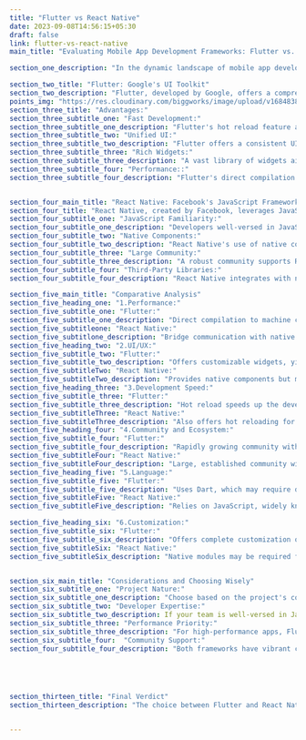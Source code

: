 ```yaml
---
title: "Flutter vs React Native"
date: 2023-09-08T14:56:15+05:30
draft: false
link: flutter-vs-react-native
main_title: "Evaluating Mobile App Development Frameworks: Flutter vs. React Native"

section_one_description: "In the dynamic landscape of mobile app development, choosing the right framework is pivotal. Two contenders, Flutter and React Native, have gained prominence for their efficiency and versatility. This article dives into the comparison of Flutter and React Native, dissecting their features, benefits, and considerations to help developers make informed decisions."

section_two_title: "Flutter: Google's UI Toolkit"
section_two_description: "Flutter, developed by Google, offers a comprehensive toolkit for building natively compiled applications for mobile, web, and desktop from a single codebase."
points_img: "https://res.cloudinary.com/biggworks/image/upload/v1684838348/Group_11544_lwrsg0.png"
section_three_title: "Advantages:"
section_three_subtitle_one: "Fast Development:"
section_three_subtitle_one_description: "Flutter's hot reload feature accelerates the development process, providing real-time feedback."
section_three_subtitle_two: "Unified UI:"
section_three_subtitle_two_description: "Flutter offers a consistent UI across platforms, ensuring a seamless user experience."
section_three_subtitle_three: "Rich Widgets:"
section_three_subtitle_three_description: "A vast library of widgets aids in building complex UI elements with ease."
section_three_subtitle_four: "Performance::"
section_three_subtitle_four_description: "Flutter's direct compilation to machine code results in high-performance apps."


section_four_main_title: "React Native: Facebook's JavaScript Framework : Advantages:"
section_four_title: "React Native, created by Facebook, leverages JavaScript to build native mobile apps with a shared codebase, offering rapid development capabilities."
section_four_subtitle_one: "JavaScript Familiarity:"
section_four_subtitle_one_description: "Developers well-versed in JavaScript can transition seamlessly to React Native."
section_four_subtitle_two: "Native Components:"
section_four_subtitle_two_description: "React Native's use of native components ensures a native-like experience."
section_four_subtitle_three: "Large Community:"
section_four_subtitle_three_description: "A robust community supports React Native, providing a wealth of resources."
section_four_subtitle_four: "Third-Party Libraries:"
section_four_subtitle_four_description: "React Native integrates with native modules and supports third-party libraries."

section_five_main_title: "Comparative Analysis"
section_five_heading_one: "1.Performance:"
section_five_subtitle_one: "Flutter:"
section_five_subtitle_one_description: "Direct compilation to machine code boosts performance."
section_five_subtitleone: "React Native:"
section_five_subtitlone_description: "Bridge communication with native components may impact performance slightly."
section_five_heading_two: "2.UI/UX:"
section_five_subtitle_two: "Flutter:"
section_five_subtitle_two_description: "Offers customizable widgets, yielding a uniform experience across platforms."
section_five_subtitleTwo: "React Native:"
section_five_subtitleTwo_description: "Provides native components but may require additional libraries for advanced UI."
section_five_heading_three: "3.Development Speed:"
section_five_subtitle_three: "Flutter:"
section_five_subtitle_three_description: "Hot reload speeds up the development cycle."
section_five_subtitleThree: "React Native:"
section_five_subtitleThree_description: "Also offers hot reloading for rapid iterations."
section_five_heading_four: "4.Community and Ecosystem:"
section_five_subtitle_four: "Flutter:"
section_five_subtitle_four_description: "Rapidly growing community with a focus on UI."
section_five_subtitleFour: "React Native:"
section_five_subtitleFour_description: "Large, established community with an extensive range of third-party libraries."
section_five_heading_five: "5.Language:"
section_five_subtitle_five: "Flutter:"
section_five_subtitle_five_description: "Uses Dart, which may require developers to learn a new language."
section_five_subtitleFive: "React Native:"
section_five_subtitleFive_description: "Relies on JavaScript, widely known and used in web development."

section_five_heading_six: "6.Customization:"
section_five_subtitle_six: "Flutter:"
section_five_subtitle_six_description: "Offers complete customization of UI elements."
section_five_subtitleSix: "React Native:"
section_five_subtitleSix_description: "Native modules may be required for specific customizations."


section_six_main_title: "Considerations and Choosing Wisely"
section_six_subtitle_one: "Project Nature:"
section_six_subtitle_one_description: "Choose based on the project's complexity, desired features, and target platforms."
section_six_subtitle_two: "Developer Expertise:"
section_six_subtitle_two_description: If your team is well-versed in JavaScript, React Native might be the smoother choice."
section_six_subtitle_three: "Performance Priority:"
section_six_subtitle_three_description: "For high-performance apps, Flutter's direct compilation could be advantageous."
section_six_subtitle_four:  "Community Support:"
section_four_subtitle_four_description: "Both frameworks have vibrant communities, but React Native's larger user base provides a wealth of resources."





section_thirteen_title: "Final Verdict"
section_thirteen_description: "The choice between Flutter and React Native hinges on factors like development speed, performance, customization needs, and team expertise. Both frameworks empower developers to build cross-platform mobile apps efficiently. By evaluating project requirements and developer skill sets, developers can make an informed decision, ensuring successful app development that meets both business and user needs." 


---
```


